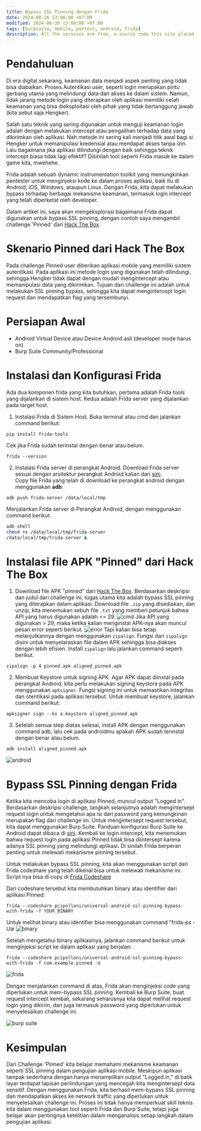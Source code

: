 ```yaml
---
title: Bypass SSL Pinning dengan Frida
date: 2024-08-26 13:00:00 +07:00
modified: 2024-08-26 13:00:00 +07:00
tags: [burpsuite, mobile, pentest, android, frida]
description: All the services are free, a source code this site placed on github repository and intergration with netlify service, another service that you can use is github page for hosting your own static site.
---
```


# Pendahuluan

Di era digital sekarang, keamanan data menjadi aspek penting yang tidak bisa diabaikan. Proses Autentikasi user, seperti login merupakan pintu gerbang utama yang melindungi data dan akses ke dalam sistem. Namun, tidak jarang metode login yang diterapkan oleh aplikasi memiliki celah keamanan yang bisa dieksploitasi oleh pihak yang tidak bertanggung jawab (kita sebut saja Hengker).

Salah satu teknik yang sering digunakan untuk menguji keamanan login adalah dengan melakukan intercept atau pengalihan terhadap data yang dikirimkan oleh aplikasi. Nah metode ini sering kali menjadi titik awal bagi si Hengker untuk memanipulasi kredensial atau mendapat akses tanpa izin. Lalu bagaimana jika aplikasi dilindungi dengan baik sehingga teknik intercept biasa tidak lagi efektif? Disinilah tool seperti Frida masuk ke dalam game kita, mwehehe.

Frida adalah sebuah dynamic instrumentation toolkit yang memungkinkan pentester untuk menginjeksi kode ke dalam proses aplikasi, baik itu di Android, iOS, Windows, ataupun Linux. Dengan Frida, kita dapat melakukan bypass terhadap berbagai mekanisme keamanan, termasuk login intercept yang telah diperketat oleh developer.

Dalam artikel ini, saya akan mengeksplorasi bagaimana Frida dapat digunakan untuk bypass SSL pinning, dengan contoh saya mengambil challenge 'Pinned' dari [Hack The Box](https://app.hackthebox.com/challenges/Pinned).

# Skenario Pinned dari Hack The Box

Pada challenge Pinned user diberikan aplikasi mobile yang memiliki sistem autentikasi. Pada aplikasi ini metode login yang digunakan telah dilindungi, sehingga Hengker tidak dapat dengan mudah mengintercept atau memanipulasi data yang dikirimkan. Tujuan dari challenge ini adalah untuk melakukan SSL pinning bypass, sehingga kita dapat mengintercept login request dan mendapatkan flag yang tersembunyi.

# Persiapan Awal

- Android Virtual Device atau Device Android asli (developer mode harus on)
- Burp Suite Community/Professional

# Instalasi dan Konfigurasi Frida

Ada dua komponen frida yang kita butuhkan, pertama adalah Frida tools yang dijalankan di sistem host. Kedua adalah Frida server yang dijalankan pada target host.

1. Instalasi Frida di Sistem Host.
Buka terminal atau cmd dan jalankan command berikut:
```
pip install frida-tools
```
Cek jika Frida sudah terinstal dengan benar atau belum.
```
frida --version
```
2. Instalasi Frida server di perangkat Android.
Download Frida server sesuai dengan arsitektur perangkat Android kalian dari [sini](https://github.com/frida/frida/releases).  
Copy file Frida yang telah di download ke perangkat android dengan menggunakan **adb**:
```
adb push frida-server /data/local/tmp
```
Menjalankan Frida server di Perangkat Android, dengan menggunakan command berikut.
```bash
adb shell
chmod +x /data/local/tmp/frida-server
/data/local/tmp/frida-server &
```

# Instalasi file APK "Pinned" dari Hack The Box

1. Download file APK "pinned" dari [Hack The Box](https://app.hackthebox.com/challenges/Pinned). Berdasarkan deskripsi dan judul dari challenge ini, tugas utama kita adalah bypass SSL pinning yang diterapkan dalam aplikasi. Download file `.zip` yang disediakan, dan unzip, kita menemukan sebuh file `.txt` yang memberi petunjuk bahwa API yang harus digunakan adalah <= 29. 
<img src="/assets/blog-images/bypass-ssl-pinning-login-dengan-frida/img1.png" alt="cmd"> Jika API yang digunakan > 29, maka ketika kalian menginstal APK-nya akan muncul pesan error seperti berikut.
<img src="/assets/blog-images/bypass-ssl-pinning-login-dengan-frida/img2.png" alt="error"> Tapi kalian bisa tetap melanjutkannya dengan menggunakan `zipalign`. Fungsi dari `zipalign` disini untuk menyelaraskan file dalam APK sehingga bisa diakses dengan lebih efisien. Install `zipalign` lalu jalankan command seperti berikut.
```
zipalign -p 4 pinned.apk aligned_pinned.apk
```
2. Membuat Keystore untuk signing APK. Agar APK dapat diinstal pada perangkat Android, kita perlu melakukan signing keystore pada APK menggunakan `apksigner`. Fungsi signing ini untuk memastikan integritas dan otentikasi pada aplikasi tersebut. Untuk membuat keystore, jalankan command berikut:
```
apksigner sign --ks a.keystore aligned_pinned.apk
```
3. Setelah semua step diatas selesai, install APK dengan menggunakan command adb, lalu cek pada androidmu apakah APK sudah terinstal dengan benar atau belum.
```
adb install aligned_pinned.apk
```
<img src="/assets/blog-images/bypass-ssl-pinning-login-dengan-frida/img3.png" alt="android">

# Bypass SSL Pinning dengan Frida

Ketika kita mencoba login di aplikasi Pinned, muncul output "Logged in". Berdasarkan deskripsi challenge, langkah selanjutnya adalah mengintersept request login untuk mengetahui apa isi dari password yang kemungkinan merupakan flag dari challenge ini. Untuk mengintersept request tersebut, kita dapat menggunakan Burp Suite. Panduan konfigurasi Burp Suite ke Android dapat dibaca di [sini](_posts\konfigurasi-burpsuite-ke-android-studio\2024-08-22-konfigurasi-burpsuite-ke-android-studio.md). Kembali ke login intercept, kita menemukan bahwa request login pada aplikasi Pinned tidak bisa diintersept karena adanya SSL pinning yang melindungi aplikasi. Di sinilah Frida berperan penting untuk melewati mekanisme pinning tersebut.

Untuk melakukan bypass SSL pinning, kita akan menggunakan script dari Frida codeshare yang telah dikenal bisa untuk melewati mekanisme ini. Script nya bisa di copy di [Frida Codeshare](https://codeshare.frida.re/@pcipolloni/universal-android-ssl-pinning-bypass-with-frida/)

Dari codeshare tersebut kita membutuhkan binary atau identifier dari aplikasi Pinned:
```
frida --codeshare pcipolloni/universal-android-ssl-pinning-bypass-with-frida -f YOUR_BINARY
```

Untuk melihat binary atau identifier bisa menggunakan command "frida-ps -Uai
<img src="/assets/blog-images/bypass-ssl-pinning-login-dengan-frida/img4.png" alt="binary">

Setelah mengetahui binary aplikasinya, jalankan command berikut untuk menginjeksi script ke dalam aplikasi yang berjalan:
```
frida --codeshare pcipolloni/universal-android-ssl-pinning-bypass-with-frida -f com.example.pinned -U
```
<img src="/assets/blog-images/bypass-ssl-pinning-login-dengan-frida/img5.png" alt="frida">

Dengan menjalankan command di atas, Frida akan menginjeksi code yang diperlukan untuk mem-bypass SSL pinning. Kembali ke Burp Suite, buat request intercept kembali, sekarang seharusnya kita dapat melihat request login yang dikirim, dan juga termasuk password yang diperlukan untuk menyelesaikan challenge ini.

<img src="/assets/blog-images/bypass-ssl-pinning-login-dengan-frida/img6.png" alt="burp suite">


# Kesimpulan

Dari Challenge 'Pinned' kita belajar memahami mekanisme keamanan seperti SSL pinning dalam pengujian aplikasi mobile. Meskipun aplikasi tampak sederhana dengan hanya menampilkan output "Logged in," di balik layar terdapat lapisan perlindungan yang mencegah kita mengintersept data sensitif. Dengan menggunakan Frida, kita berhasil mem-bypass SSL pinning dan mendapatkan akses ke network traffic yang diperlukan untuk menyelesaikan challenge ini. Proses ini tidak hanya memperkuat skill teknis kita dalam menggunakan tool seperti Frida dan Burp Suite, tetapi juga belajar akan pentingnya ketelitian dalam menganalisis setiap langkah dalam pengujian aplikasi. 






